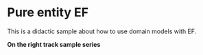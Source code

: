 # Pure entity EF

This is a didactic sample about how to use domain models with EF.

**On the right track sample series**
